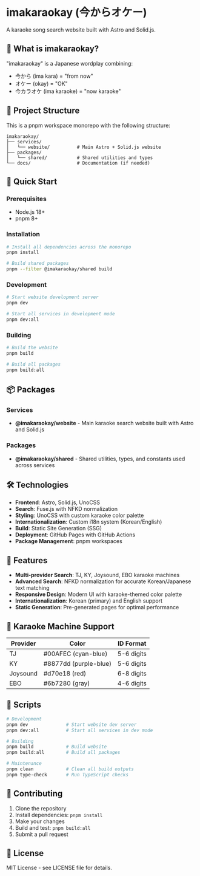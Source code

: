 # imakaraokay (今からオケー)

A karaoke song search website built with Astro and Solid.js.

## 🎤 What is imakaraokay?

"imakaraokay" is a Japanese wordplay combining:
- 今から (ima kara) = "from now"
- オケー (okay) = "OK"
- 今カラオケ (ima karaoke) = "now karaoke"

## 📁 Project Structure

This is a pnpm workspace monorepo with the following structure:

```
imakaraokay/
├── services/
│   └── website/          # Main Astro + Solid.js website
├── packages/
│   └── shared/           # Shared utilities and types
└── docs/                 # Documentation (if needed)
```

## 🚀 Quick Start

### Prerequisites

- Node.js 18+
- pnpm 8+

### Installation

```bash
# Install all dependencies across the monorepo
pnpm install

# Build shared packages
pnpm --filter @imakaraokay/shared build
```

### Development

```bash
# Start website development server
pnpm dev

# Start all services in development mode
pnpm dev:all
```

### Building

```bash
# Build the website
pnpm build

# Build all packages
pnpm build:all
```

## 📦 Packages

### Services

- **@imakaraokay/website** - Main karaoke search website built with Astro and Solid.js

### Packages

- **@imakaraokay/shared** - Shared utilities, types, and constants used across services

## 🛠 Technologies

- **Frontend**: Astro, Solid.js, UnoCSS
- **Search**: Fuse.js with NFKD normalization
- **Styling**: UnoCSS with custom karaoke color palette
- **Internationalization**: Custom i18n system (Korean/English)
- **Build**: Static Site Generation (SSG)
- **Deployment**: GitHub Pages with GitHub Actions
- **Package Management**: pnpm workspaces

## 🎨 Features

- **Multi-provider Search**: TJ, KY, Joysound, EBO karaoke machines
- **Advanced Search**: NFKD normalization for accurate Korean/Japanese text matching
- **Responsive Design**: Modern UI with karaoke-themed color palette
- **Internationalization**: Korean (primary) and English support
- **Static Generation**: Pre-generated pages for optimal performance

## 🌈 Karaoke Machine Support

| Provider | Color | ID Format |
|----------|-------|-----------|
| TJ | #00AFEC (cyan-blue) | 5-6 digits |
| KY | #8877dd (purple-blue) | 5-6 digits |
| Joysound | #d70e18 (red) | 6-8 digits |
| EBO | #6b7280 (gray) | 4-6 digits |

## 📝 Scripts

```bash
# Development
pnpm dev              # Start website dev server
pnpm dev:all          # Start all services in dev mode

# Building
pnpm build            # Build website
pnpm build:all        # Build all packages

# Maintenance
pnpm clean            # Clean all build outputs
pnpm type-check       # Run TypeScript checks
```

## 🤝 Contributing

1. Clone the repository
2. Install dependencies: `pnpm install`
3. Make your changes
4. Build and test: `pnpm build:all`
5. Submit a pull request

## 📄 License

MIT License - see LICENSE file for details.


